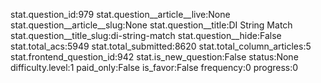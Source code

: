 stat.question_id:979
stat.question__article__live:None
stat.question__article__slug:None
stat.question__title:DI String Match
stat.question__title_slug:di-string-match
stat.question__hide:False
stat.total_acs:5949
stat.total_submitted:8620
stat.total_column_articles:5
stat.frontend_question_id:942
stat.is_new_question:False
status:None
difficulty.level:1
paid_only:False
is_favor:False
frequency:0
progress:0
